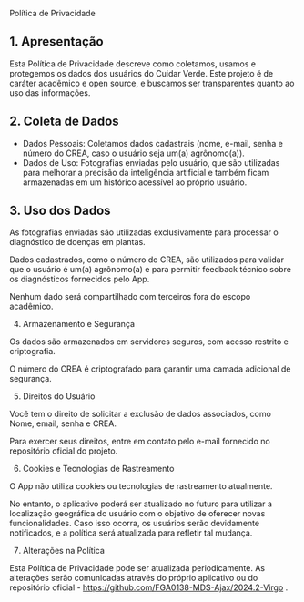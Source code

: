 Política de Privacidade

## 1. Apresentação

Esta Política de Privacidade descreve como coletamos, usamos e protegemos os dados dos usuários do Cuidar Verde. Este projeto é de caráter acadêmico e open source, e buscamos ser transparentes quanto ao uso das informações.

## 2. Coleta de Dados

- Dados Pessoais: Coletamos dados cadastrais (nome, e-mail, senha e número do CREA, caso o usuário seja um(a) agrônomo(a)).
- Dados de Uso: Fotografias enviadas pelo usuário, que são utilizadas para melhorar a precisão da inteligência artificial e também ficam armazenadas em um histórico acessível ao próprio usuário.

## 3. Uso dos Dados

As fotografias enviadas são utilizadas exclusivamente para processar o diagnóstico de doenças em plantas.

Dados cadastrados, como o número do CREA, são utilizados para validar que o usuário é um(a) agrônomo(a) e para permitir feedback técnico sobre os diagnósticos fornecidos pelo App.

Nenhum dado será compartilhado com terceiros fora do escopo acadêmico.

4. Armazenamento e Segurança

Os dados são armazenados em servidores seguros, com acesso restrito e criptografia.

O número do CREA é criptografado para garantir uma camada adicional de segurança.

5. Direitos do Usuário

Você tem o direito de solicitar a exclusão de dados associados, como Nome, email, senha e CREA.

Para exercer seus direitos, entre em contato pelo e-mail fornecido no repositório oficial do projeto.

6. Cookies e Tecnologias de Rastreamento

O App não utiliza cookies ou tecnologias de rastreamento atualmente.

No entanto, o aplicativo poderá ser atualizado no futuro para utilizar a localização geográfica do usuário com o objetivo de oferecer novas funcionalidades. Caso isso ocorra, os usuários serão devidamente notificados, e a política será atualizada para refletir tal mudança.

7. Alterações na Política

Esta Política de Privacidade pode ser atualizada periodicamente. As alterações serão comunicadas através do próprio aplicativo ou do repositório oficial - https://github.com/FGA0138-MDS-Ajax/2024.2-Virgo .
